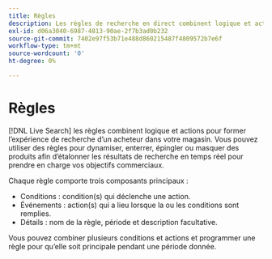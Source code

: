 ```yaml
---
title: Règles
description: Les règles de recherche en direct combinent logique et actions pour façonner l’expérience d’achat.
exl-id: d06a3040-6987-4813-90ae-2f7b3ad0b232
source-git-commit: 7402e97f53b71e488d860215487f4809572b7e6f
workflow-type: tm+mt
source-wordcount: '0'
ht-degree: 0%

---
```


# Règles

[!DNL Live Search] les règles combinent logique et actions pour former l’expérience de recherche d’un acheteur dans votre magasin. Vous pouvez utiliser des règles pour dynamiser, enterrer, épingler ou masquer des produits afin d’étalonner les résultats de recherche en temps réel pour prendre en charge vos objectifs commerciaux.

Chaque règle comporte trois composants principaux :

* Conditions : condition(s) qui déclenche une action.
* Événements : action(s) qui a lieu lorsque la ou les conditions sont remplies.
* Détails : nom de la règle, période et description facultative.

Vous pouvez combiner plusieurs conditions et actions et programmer une règle pour qu’elle soit principale pendant une période donnée.
